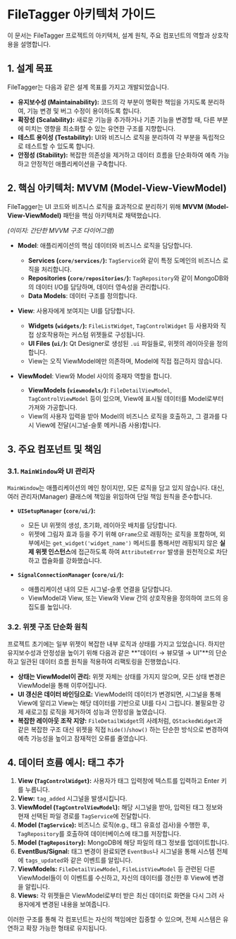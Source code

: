 # FileTagger 아키텍처 가이드

이 문서는 FileTagger 프로젝트의 아키텍처, 설계 원칙, 주요 컴포넌트의 역할과 상호작용을 설명합니다.

## 1. 설계 목표

FileTagger는 다음과 같은 설계 목표를 가지고 개발되었습니다.

*   **유지보수성 (Maintainability):** 코드의 각 부분이 명확한 책임을 가지도록 분리하여, 기능 변경 및 버그 수정이 용이하도록 합니다.
*   **확장성 (Scalability):** 새로운 기능을 추가하거나 기존 기능을 변경할 때, 다른 부분에 미치는 영향을 최소화할 수 있는 유연한 구조를 지향합니다.
*   **테스트 용이성 (Testability):** UI와 비즈니스 로직을 분리하여 각 부분을 독립적으로 테스트할 수 있도록 합니다.
*   **안정성 (Stability):** 복잡한 의존성을 제거하고 데이터 흐름을 단순화하여 예측 가능하고 안정적인 애플리케이션을 구축합니다.

## 2. 핵심 아키텍처: MVVM (Model-View-ViewModel)

FileTagger는 UI 코드와 비즈니스 로직을 효과적으로 분리하기 위해 **MVVM (Model-View-ViewModel)** 패턴을 핵심 아키텍처로 채택했습니다.

*(이미지: 간단한 MVVM 구조 다이어그램)*

*   **Model**: 애플리케이션의 핵심 데이터와 비즈니스 로직을 담당합니다.
    *   **Services (`core/services/`):** `TagService`와 같이 특정 도메인의 비즈니스 로직을 처리합니다.
    *   **Repositories (`core/repositories/`):** `TagRepository`와 같이 MongoDB와의 데이터 I/O를 담당하며, 데이터 영속성을 관리합니다.
    *   **Data Models**: 데이터 구조를 정의합니다.

*   **View**: 사용자에게 보여지는 UI를 담당합니다.
    *   **Widgets (`widgets/`):** `FileListWidget`, `TagControlWidget` 등 사용자와 직접 상호작용하는 커스텀 위젯들로 구성됩니다.
    *   **UI Files (`ui/`):** Qt Designer로 생성된 `.ui` 파일들로, 위젯의 레이아웃을 정의합니다.
    *   View는 오직 ViewModel에만 의존하며, Model에 직접 접근하지 않습니다.

*   **ViewModel**: View와 Model 사이의 중재자 역할을 합니다.
    *   **ViewModels (`viewmodels/`):** `FileDetailViewModel`, `TagControlViewModel` 등이 있으며, View에 표시될 데이터를 Model로부터 가져와 가공합니다.
    - View의 사용자 입력을 받아 Model의 비즈니스 로직을 호출하고, 그 결과를 다시 View에 전달(시그널-슬롯 메커니즘 사용)합니다.

## 3. 주요 컴포넌트 및 책임

### 3.1. `MainWindow`와 UI 관리자

`MainWindow`는 애플리케이션의 메인 창이지만, 모든 로직을 담고 있지 않습니다. 대신, 여러 관리자(Manager) 클래스에 책임을 위임하여 단일 책임 원칙을 준수합니다.

*   **`UISetupManager` (`core/ui/`):**
    *   모든 UI 위젯의 생성, 초기화, 레이아웃 배치를 담당합니다.
    *   위젯에 그림자 효과 등을 주기 위해 `QFrame`으로 래핑하는 로직을 포함하며, 외부에서는 `get_widget('widget_name')` 메서드를 통해서만 래핑되지 않은 **실제 위젯 인스턴스**에 접근하도록 하여 `AttributeError` 발생을 원천적으로 차단하고 캡슐화를 강화했습니다.

*   **`SignalConnectionManager` (`core/ui/`):**
    *   애플리케이션 내의 모든 시그널-슬롯 연결을 담당합니다.
    *   ViewModel과 View, 또는 View와 View 간의 상호작용을 정의하여 코드의 응집도를 높입니다.

### 3.2. 위젯 구조 단순화 원칙

프로젝트 초기에는 일부 위젯이 복잡한 내부 로직과 상태를 가지고 있었습니다. 하지만 유지보수성과 안정성을 높이기 위해 다음과 같은 **"데이터 → 뷰모델 → UI"**의 단순하고 일관된 데이터 흐름 원칙을 적용하여 리팩토링을 진행했습니다.

*   **상태는 ViewModel이 관리:** 위젯 자체는 상태를 가지지 않으며, 모든 상태 변경은 ViewModel을 통해 이루어집니다.
*   **UI 갱신은 데이터 바인딩으로:** ViewModel의 데이터가 변경되면, 시그널을 통해 View에 알리고 View는 해당 데이터를 기반으로 UI를 다시 그립니다. 불필요한 강제 새로고침 로직을 제거하여 성능과 안정성을 높였습니다.
*   **복잡한 레이아웃 조작 지양:** `FileDetailWidget`의 사례처럼, `QStackedWidget`과 같은 복잡한 구조 대신 위젯을 직접 `hide()`/`show()` 하는 단순한 방식으로 변경하여 예측 가능성을 높이고 잠재적인 오류를 줄였습니다.

## 4. 데이터 흐름 예시: 태그 추가

1.  **View (`TagControlWidget`):** 사용자가 태그 입력창에 텍스트를 입력하고 Enter 키를 누릅니다.
2.  **View:** `tag_added` 시그널을 발생시킵니다.
3.  **ViewModel (`TagControlViewModel`):** 해당 시그널을 받아, 입력된 태그 정보와 현재 선택된 파일 경로를 `TagService`에 전달합니다.
4.  **Model (`TagService`):** 비즈니스 로직(e.g., 태그 유효성 검사)을 수행한 후, `TagRepository`를 호출하여 데이터베이스에 태그를 저장합니다.
5.  **Model (`TagRepository`):** MongoDB에 해당 파일의 태그 정보를 업데이트합니다.
6.  **EventBus/Signal:** 태그 변경이 완료되면 `EventBus`나 시그널을 통해 시스템 전체에 `tags_updated`와 같은 이벤트를 알립니다.
7.  **ViewModels:** `FileDetailViewModel`, `FileListViewModel` 등 관련된 다른 ViewModel들이 이 이벤트를 수신하고, 자신의 데이터를 갱신한 후 View에 변경을 알립니다.
8.  **Views:** 각 위젯들은 ViewModel로부터 받은 최신 데이터로 화면을 다시 그려 사용자에게 변경된 내용을 보여줍니다.

이러한 구조를 통해 각 컴포넌트는 자신의 책임에만 집중할 수 있으며, 전체 시스템은 유연하고 확장 가능한 형태로 유지됩니다.
